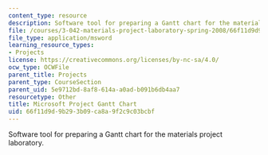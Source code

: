 ```yaml
---
content_type: resource
description: Software tool for preparing a Gantt chart for the materials project laboratory.
file: /courses/3-042-materials-project-laboratory-spring-2008/66f11d9d9b293b09ca8a9f2c9c03bcbf_gantt.mpp
file_type: application/msword
learning_resource_types:
- Projects
license: https://creativecommons.org/licenses/by-nc-sa/4.0/
ocw_type: OCWFile
parent_title: Projects
parent_type: CourseSection
parent_uid: 5e9712bd-8af8-614a-a0ad-b091b6db4aa7
resourcetype: Other
title: Microsoft Project Gantt Chart
uid: 66f11d9d-9b29-3b09-ca8a-9f2c9c03bcbf
---
```

Software tool for preparing a Gantt chart for the materials project laboratory.